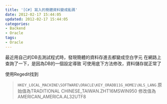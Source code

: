 ```yaml
---
title: '[C#] 寫入的簡體資料變成亂碼'
date: 2012-02-17 15:44:05
updated: 2012-02-17 15:44:05
categories:
- Backend
- Oracle
tags:
- Oracle
---
```

最近用自己的DB去測試程式時，發現簡體的資料存進去都變成空白字元
在網路上查詢了一下，是因為DB的一個設定導致
可使用底下方法修改，資料儲存就正常了

<!--more-->

使用Regedit找到
> `HKEY_LOCAL_MACHINE\SOFTWARE\ORACLE\KEY_ORADB11G_HOME1\NLS_LANG`
原始值為TRADITIONAL CHINESE_TAIWAN.ZHT16MSWIN950
修改值為AMERICAN_AMERICA.AL32UTF8